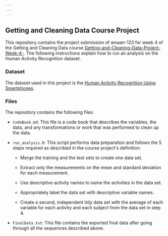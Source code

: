 ```yaml
---
---
---
```


## **Getting and Cleaning Data Course Project**

This repository contains the project submission of amaan-123 for week 4 of the Getting and Cleaning Data course [Getting-and-Cleaning-Data-Project-Week-4-](https://github.com/amaan-123/Getting-and-Cleaning-Data-Project-Week-4-). The following instructions explain how to run an analysis on the Human Activity Recognition dataset.

### **Dataset**

The dataset used in this project is the [Human Activity Recognition Using Smartphones](http://archive.ics.uci.edu/ml/datasets/Human+Activity+Recognition+Using+Smartphones).

### **Files**

The repository contains the following files:

-   `CodeBook.md`: This file is a code book that describes the variables, the data, and any transformations or work that was performed to clean up the data.

-   `run_analysis.R`: This script performs data preparation and follows the 5 steps required as described in the course project's definition:

    -   Merge the training and the test sets to create one data set.

    -   Extract only the measurements on the mean and standard deviation for each measurement.

    -   Use descriptive activity names to name the activities in the data set.

    -   Appropriately label the data set with descriptive variable names.

    -   Create a second, independent tidy data set with the average of each variable for each activity and each subject from the data set in step 4.

-   `FinalData.txt`: This file contains the exported final data after going through all the sequences described above.
